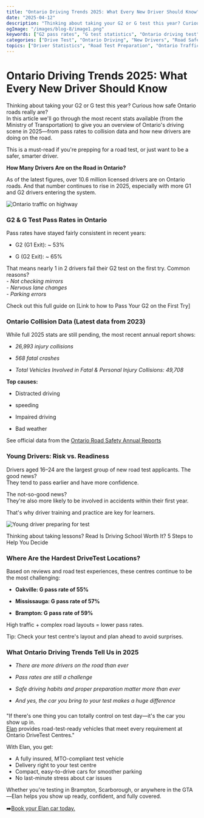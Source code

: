 ```yaml
---
title: "Ontario Driving Trends 2025: What Every New Driver Should Know"
date: "2025-04-12"
description: "Thinking about taking your G2 or G test this year? Curious how safe Ontario roads really are? In this article we'll go through the most recent stats available (from the Ministry of Transportation) to give you an overview of Ontario's driving scene in 2025—from pass rates to collision data and how new drivers are doing on the road."
ogImage: "/images/blog-8/image1.png"
keywords: ["G2 pass rates", "G test statistics", "Ontario driving test", "road test preparation", "Ontario collision data", "DriveTest centre difficulty", "new driver statistics", "G2 test tips", "Ontario driver licensing", "driving test failure reasons", "hardest DriveTest centres", "Ontario road safety", "young driver accidents", "G test preparation", "Mississauga driving test", "Brampton road test", "Ontario Ministry of Transportation stats", "first-time driver success", "Ontario licensed drivers 2025", "distracted driving statistics"]
categories: ["Drive Test", "Ontario Driving", "New Drivers", "Road Safety"]
topics: ["Driver Statistics", "Road Test Preparation", "Ontario Traffic Data", "DriveTest Centre Tips"]
---
```



# Ontario Driving Trends 2025: What Every New Driver Should Know


Thinking about taking your G2 or G test this year? Curious how safe Ontario roads really are?  
In this article we'll go through the most recent stats available (from the Ministry of Transportation) to give you an overview of Ontario's driving scene in 2025—from pass rates to collision data and how new drivers are doing on the road.

This is a must-read if you're prepping for a road test, or just want to be a safer, smarter driver.

**How Many Drivers Are on the Road in Ontario?**

As of the latest figures, over 10.6 million licensed drivers are on Ontario roads. And that number continues to rise in 2025, especially with more G1 and G2 drivers entering the system.

![Ontario traffic on highway](/images/blog-8/image1.png)

### **G2 & G Test Pass Rates in Ontario**

Pass rates have stayed fairly consistent in recent years:

* G2 (G1 Exit): \~ 53%

* G (G2 Exit): \~ 65%

That means nearly 1 in 2 drivers fail their G2 test on the first try. Common reasons?  
\- *Not checking mirrors*  
*\- Nervous lane changes*  
*\- Parking errors*

Check out this full guide on \[Link to how to Pass Your G2 on the First Try\]

### **Ontario Collision Data (Latest data from 2023\)**

While full 2025 stats are still pending, the most recent annual report shows:

* *26,993 injury collisions*

* *568 fatal crashes*

* *Total Vehicles Involved in Fatal & Personal Injury Collisions: 49,708*

**Top causes:**

- Distracted driving 

- speeding 

- Impaired driving

- Bad weather 

See official data from the [Ontario Road Safety Annual Reports](https://www.ontario.ca/document/ontario-road-safety-annual-reports-orsar/preliminary-2023-ontario-road-safety-annual)

### **Young Drivers: Risk vs. Readiness**

Drivers aged 16–24 are the largest group of new road test applicants. The good news?  
They tend to pass earlier and have more confidence.

The not-so-good news?  
They're also more likely to be involved in accidents within their first year.

That's why driver training and practice are key for learners.

![Young driver preparing for test](https://images.unsplash.com/photo-1580273916550-e323be2ae537?ixlib=rb-4.0.3&ixid=M3wxMjA3fDB8MHxwaG90by1wYWdlfHx8fGVufDB8fHx8fA%3D%3D&auto=format&fit=crop&w=1200&q=80)

Thinking about taking lessons? Read Is Driving School Worth It? 5 Steps to Help You Decide

### **Where Are the Hardest DriveTest Locations?**

Based on reviews and road test experiences, these centres continue to be the most challenging:

* **Oakville: G pass rate of 55%**

* **Mississauga: G pass rate of 57%**

* **Brampton: G pass rate of 59%​**

High traffic \+ complex road layouts \= lower pass rates.

Tip: Check your test centre's layout and plan ahead to avoid surprises.

### **What Ontario Driving Trends Tell Us in 2025**

* *There are more drivers on the road than ever*

* *Pass rates are still a challenge*

* *Safe driving habits and proper preparation matter more than ever*

* *And yes, the car you bring to your test makes a huge difference*

### 

"If there's one thing you can totally control on test day—it's the car you show up in.  
[Elan](https://blog.elandrivetestrental.ca/) provides road-test-ready vehicles that meet every requirement at Ontario DriveTest Centres."

With Elan, you get:

- A fully insured, MTO-compliant test vehicle  
- Delivery right to your test centre  
- Compact, easy-to-drive cars for smoother parking  
- No last-minute stress about car issues

Whether you're testing in Brampton, Scarborough, or anywhere in the GTA—Elan helps you show up ready, confident, and fully covered.

➡️[Book your Elan car today.](https://blog.elandrivetestrental.ca/)